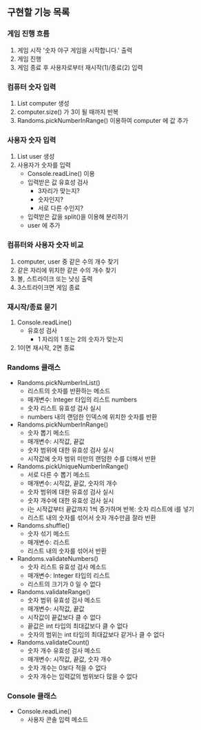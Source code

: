 ## 구현할 기능 목록
### 게임 진행 흐름
1. 게임 시작 '숫자 야구 게임을 시작합니다.' 출력
2. 게임 진행
3. 게임 종료 후 사용자로부터 재시작(1)/종료(2) 입력

### 컴퓨터 숫자 입력
1. List<Integer> computer 생성
2. computer.size() 가 3이 될 때까지 반복
3. Randoms.pickNumberInRange() 이용하여 computer 에 값 추가

### 사용자 숫자 입력
1. List<Integer> user 생성
2. 사용자가 숫자를 입력
    * Console.readLine() 이용
    * 입력받은 값 유효성 검사
        - 3자리가 맞는지?
        - 숫자인지?
        - 서로 다른 수인지?
    * 입력받은 값을 split()을 이용해 분리하기
    * user 에 추가

### 컴퓨터와 사용자 숫자 비교
1. computer, user 중 같은 수의 개수 찾기
2. 같은 자리에 위치한 같은 수의 개수 찾기
3. 볼, 스트라이크 또는 낫싱 출력
4. 3스트라이크면 게임 종료

### 재시작/종료 묻기
1. Console.readLine()
    * 유효성 검사
        - 1 자리의 1 또는 2의 숫자가 맞는지
2. 1이면 재시작, 2면 종료

### Randoms 클래스
* Randoms.pickNumberInList()
    - 리스트의 숫자를 반환하는 메소드
    - 매개변수: Integer 타입의 리스트 numbers
    - 숫자 리스트 유효성 검사 실시
    - numbers 내의 랜덤한 인덱스에 위치한 숫자를 반환
* Randoms.pickNumberInRange()
    - 숫자 뽑기 메소드
    - 매개변수: 시작값, 끝값
    - 숫자 범위에 대한 유효성 검사 실시
    - 시작값에 숫자 범위 미만의 랜덤한 수를 더해서 반환
* Randoms.pickUniqueNumberInRange()
    - 서로 다른 수 뽑기 메소드
    - 매개변수: 시작값, 끝값, 숫자의 개수
    - 숫자 범위에 대한 유효성 검사 실시
    - 숫자 개수에 대한 유효성 검사 실시
    - i는 시작값부터 끝값까지 1씩 증가하며 반복: 숫자 리스트에 i를 넣기
    - 리스트 내의 숫자를 섞어서 숫자 개수만큼 잘라 반환
* Randoms.shuffle()
    - 숫자 섞기 메소드
    - 매개변수: 리스트
    - 리스트 내의 숫자를 섞어서 반환
* Randoms.validateNumbers()
    - 숫자 리스트 유효성 검사 메소드
    - 매개변수: Integer 타입의 리스트
    - 리스트의 크기가 0 일 수 없다
* Randoms.validateRange()
    - 숫자 범위 유효성 검사 메소드
    - 매개변수: 시작값, 끝값
    - 시작값이 끝값보다 클 수 없다
    - 끝값은 int 타입의 최대값보다 클 수 없다
    - 숫자의 범위는 int 타입의 최대값보다 같거나 클 수 없다
* Randoms.validateCount()
    - 숫자 개수 유효성 검사 메소드
    - 매개변수: 시작값, 끝값, 숫자 개수
    - 숫자 개수는 0보다 적을 수 없다
    - 숫자 개수는 입력값의 범위보다 많을 수 없다

### Console 클래스
* Console.readLine()
    - 사용자 콘솔 입력 메소드